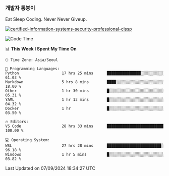 ### 개발자 통붕이
Eat Sleep Coding.
Never Never Giveup.

[![certified-information-systems-security-professional-cissp](https://user-images.githubusercontent.com/44606727/157613689-acd84ec6-5f8f-4e79-89d9-a8d51f033634.png)](https://www.credly.com/badges/f394a010-85a0-450b-9136-8043af01d71c/public_url)

<!--START_SECTION:waka-->
![Code Time](http://img.shields.io/badge/Code%20Time-3%2C419%20hrs%202%20mins-blue)

📊 **This Week I Spent My Time On** 

```text
🕑︎ Time Zone: Asia/Seoul

💬 Programming Languages: 
Python                   17 hrs 25 mins      ███████████████░░░░░░░░░░   61.03 % 
Markdown                 5 hrs 8 mins        ████░░░░░░░░░░░░░░░░░░░░░   18.00 % 
Other                    1 hr 30 mins        █░░░░░░░░░░░░░░░░░░░░░░░░   05.31 % 
YAML                     1 hr 13 mins        █░░░░░░░░░░░░░░░░░░░░░░░░   04.32 % 
Docker                   1 hr                █░░░░░░░░░░░░░░░░░░░░░░░░   03.50 % 

🔥 Editors: 
VS Code                  28 hrs 33 mins      █████████████████████████   100.00 % 

💻 Operating System: 
WSL                      27 hrs 28 mins      ████████████████████████░   96.18 % 
Windows                  1 hr 5 mins         █░░░░░░░░░░░░░░░░░░░░░░░░   03.82 % 
```


 Last Updated on 07/09/2024 18:34:27 UTC
<!--END_SECTION:waka-->
